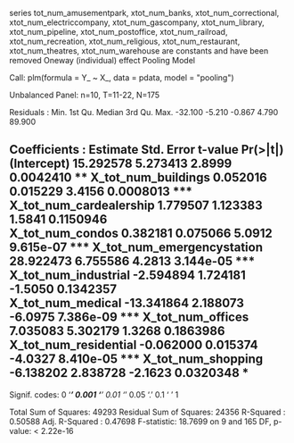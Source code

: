 series tot_num_amusementpark, xtot_num_banks, xtot_num_correctional, xtot_num_electriccompany, xtot_num_gascompany, xtot_num_library, xtot_num_pipeline, xtot_num_postoffice, xtot_num_railroad, xtot_num_recreation, xtot_num_religious, xtot_num_restaurant, xtot_num_theatres, xtot_num_warehouse are constants and have been removed
Oneway (individual) effect Pooling Model

Call:
plm(formula = Y_ ~ X_, data = pdata, model = "pooling")

Unbalanced Panel: n=10, T=11-22, N=175

Residuals :
   Min. 1st Qu.  Median 3rd Qu.    Max. 
-32.100  -5.210  -0.867   4.790  89.900 

Coefficients :
                             Estimate Std. Error t-value  Pr(>|t|)    
(Intercept)                 15.292578   5.273413  2.8999 0.0042410 ** 
X_tot_num_buildings          0.052016   0.015229  3.4156 0.0008013 ***
X_tot_num_cardealership      1.779507   1.123383  1.5841 0.1150946    
X_tot_num_condos             0.382181   0.075066  5.0912 9.615e-07 ***
X_tot_num_emergencystation  28.922473   6.755586  4.2813 3.144e-05 ***
X_tot_num_industrial        -2.594894   1.724181 -1.5050 0.1342357    
X_tot_num_medical          -13.341864   2.188073 -6.0975 7.386e-09 ***
X_tot_num_offices            7.035083   5.302179  1.3268 0.1863986    
X_tot_num_residential       -0.062000   0.015374 -4.0327 8.410e-05 ***
X_tot_num_shopping          -6.138202   2.838728 -2.1623 0.0320348 *  
---
Signif. codes:  0 ‘***’ 0.001 ‘**’ 0.01 ‘*’ 0.05 ‘.’ 0.1 ‘ ’ 1

Total Sum of Squares:    49293
Residual Sum of Squares: 24356
R-Squared      :  0.50588 
      Adj. R-Squared :  0.47698 
F-statistic: 18.7699 on 9 and 165 DF, p-value: < 2.22e-16
